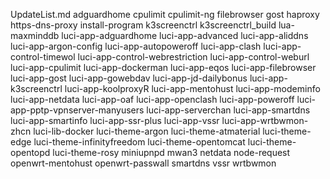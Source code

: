 UpdateList.md
adguardhome
cpulimit
cpulimit-ng
filebrowser
gost
haproxy
https-dns-proxy
install-program
k3screenctrl
k3screenctrl_build
lua-maxminddb
luci-app-adguardhome
luci-app-advanced
luci-app-aliddns
luci-app-argon-config
luci-app-autopoweroff
luci-app-clash
luci-app-control-timewol
luci-app-control-webrestriction
luci-app-control-weburl
luci-app-cpulimit
luci-app-dockerman
luci-app-eqos
luci-app-filebrowser
luci-app-gost
luci-app-gowebdav
luci-app-jd-dailybonus
luci-app-k3screenctrl
luci-app-koolproxyR
luci-app-mentohust
luci-app-modeminfo
luci-app-netdata
luci-app-oaf
luci-app-openclash
luci-app-poweroff
luci-app-pptp-vpnserver-manyusers
luci-app-serverchan
luci-app-smartdns
luci-app-smartinfo
luci-app-ssr-plus
luci-app-vssr
luci-app-wrtbwmon-zhcn
luci-lib-docker
luci-theme-argon
luci-theme-atmaterial
luci-theme-edge
luci-theme-infinityfreedom
luci-theme-opentomcat
luci-theme-opentopd
luci-theme-rosy
miniupnpd
mwan3
netdata
node-request
openwrt-mentohust
openwrt-passwall
smartdns
vssr
wrtbwmon
